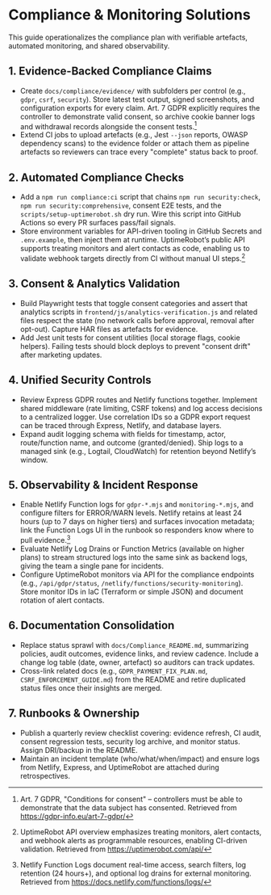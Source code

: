# Compliance & Monitoring Solutions

This guide operationalizes the compliance plan with verifiable artefacts, automated monitoring, and shared observability.

## 1. Evidence-Backed Compliance Claims
- Create `docs/compliance/evidence/` with subfolders per control (e.g., `gdpr`, `csrf`, `security`). Store latest test output, signed screenshots, and configuration exports for every claim. Art. 7 GDPR explicitly requires the controller to demonstrate valid consent, so archive cookie banner logs and withdrawal records alongside the consent tests.[^gdpr]
- Extend CI jobs to upload artefacts (e.g., Jest `--json` reports, OWASP dependency scans) to the evidence folder or attach them as pipeline artefacts so reviewers can trace every "complete" status back to proof.

## 2. Automated Compliance Checks
- Add a `npm run compliance:ci` script that chains `npm run security:check`, `npm run security:comprehensive`, consent E2E tests, and the `scripts/setup-uptimerobot.sh` dry run. Wire this script into GitHub Actions so every PR surfaces pass/fail signals.
- Store environment variables for API-driven tooling in GitHub Secrets and `.env.example`, then inject them at runtime. UptimeRobot’s public API supports treating monitors and alert contacts as code, enabling us to validate webhook targets directly from CI without manual UI steps.[^uptimerobot]

## 3. Consent & Analytics Validation
- Build Playwright tests that toggle consent categories and assert that analytics scripts in `frontend/js/analytics-verification.js` and related files respect the state (no network calls before approval, removal after opt-out). Capture HAR files as artefacts for evidence.
- Add Jest unit tests for consent utilities (local storage flags, cookie helpers). Failing tests should block deploys to prevent "consent drift" after marketing updates.

## 4. Unified Security Controls
- Review Express GDPR routes and Netlify functions together. Implement shared middleware (rate limiting, CSRF tokens) and log access decisions to a centralized logger. Use correlation IDs so a GDPR export request can be traced through Express, Netlify, and database layers.
- Expand audit logging schema with fields for timestamp, actor, route/function name, and outcome (granted/denied). Ship logs to a managed sink (e.g., Logtail, CloudWatch) for retention beyond Netlify’s window.

## 5. Observability & Incident Response
- Enable Netlify Function logs for `gdpr-*.mjs` and `monitoring-*.mjs`, and configure filters for ERROR/WARN levels. Netlify retains at least 24 hours (up to 7 days on higher tiers) and surfaces invocation metadata; link the Function Logs UI in the runbook so responders know where to pull evidence.[^netlify]
- Evaluate Netlify Log Drains or Function Metrics (available on higher plans) to stream structured logs into the same sink as backend logs, giving the team a single pane for incidents.
- Configure UptimeRobot monitors via API for the compliance endpoints (e.g., `/api/gdpr/status`, `/netlify/functions/security-monitoring`). Store monitor IDs in IaC (Terraform or simple JSON) and document rotation of alert contacts.

## 6. Documentation Consolidation
- Replace status sprawl with `docs/Compliance_README.md`, summarizing policies, audit outcomes, evidence links, and review cadence. Include a change log table (date, owner, artefact) so auditors can track updates.
- Cross-link related docs (e.g., `GDPR_PAYMENT_FIX_PLAN.md`, `CSRF_ENFORCEMENT_GUIDE.md`) from the README and retire duplicated status files once their insights are merged.

## 7. Runbooks & Ownership
- Publish a quarterly review checklist covering: evidence refresh, CI audit, consent regression tests, security log archive, and monitor status. Assign DRI/backup in the README.
- Maintain an incident template (who/what/when/impact) and ensure logs from Netlify, Express, and UptimeRobot are attached during retrospectives.

[^gdpr]: Art. 7 GDPR, "Conditions for consent" – controllers must be able to demonstrate that the data subject has consented. Retrieved from https://gdpr-info.eu/art-7-gdpr/
[^uptimerobot]: UptimeRobot API overview emphasizes treating monitors, alert contacts, and webhook alerts as programmable resources, enabling CI-driven validation. Retrieved from https://uptimerobot.com/api/
[^netlify]: Netlify Function Logs document real-time access, search filters, log retention (24 hours+), and optional log drains for external monitoring. Retrieved from https://docs.netlify.com/functions/logs/
